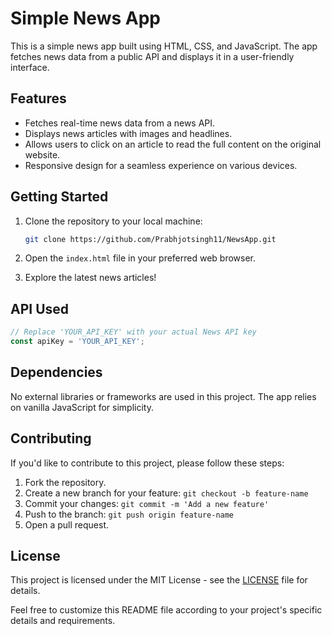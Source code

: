 # Simple News App

This is a simple news app built using HTML, CSS, and JavaScript. The app fetches news data from a public API and displays it in a user-friendly interface.

## Features

- Fetches real-time news data from a news API.
- Displays news articles with images and headlines.
- Allows users to click on an article to read the full content on the original website.
- Responsive design for a seamless experience on various devices.

## Getting Started

1. Clone the repository to your local machine:

   ```bash
   git clone https://github.com/Prabhjotsingh11/NewsApp.git
   ```

2. Open the `index.html` file in your preferred web browser.

3. Explore the latest news articles!

## API Used
```javascript
// Replace 'YOUR_API_KEY' with your actual News API key
const apiKey = 'YOUR_API_KEY';
```

## Dependencies

No external libraries or frameworks are used in this project. The app relies on vanilla JavaScript for simplicity.

## Contributing

If you'd like to contribute to this project, please follow these steps:

1. Fork the repository.
2. Create a new branch for your feature: `git checkout -b feature-name`
3. Commit your changes: `git commit -m 'Add a new feature'`
4. Push to the branch: `git push origin feature-name`
5. Open a pull request.

## License

This project is licensed under the MIT License - see the [LICENSE](LICENSE) file for details.

Feel free to customize this README file according to your project's specific details and requirements.
